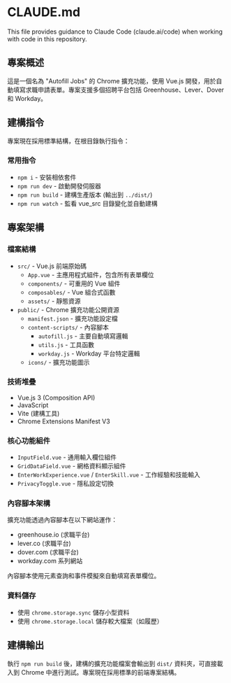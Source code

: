 # CLAUDE.md

This file provides guidance to Claude Code (claude.ai/code) when working with code in this repository.

## 專案概述

這是一個名為 "Autofill Jobs" 的 Chrome 擴充功能，使用 Vue.js 開發，用於自動填寫求職申請表單。專案支援多個招聘平台包括 Greenhouse、Lever、Dover 和 Workday。

## 建構指令

專案現在採用標準結構，在根目錄執行指令：

### 常用指令
- `npm i` - 安裝相依套件
- `npm run dev` - 啟動開發伺服器
- `npm run build` - 建構生產版本 (輸出到 `../dist/`)
- `npm run watch` - 監看 vue_src 目錄變化並自動建構

## 專案架構

### 檔案結構
- `src/` - Vue.js 前端原始碼
  - `App.vue` - 主應用程式組件，包含所有表單欄位
  - `components/` - 可重用的 Vue 組件
  - `composables/` - Vue 組合式函數
  - `assets/` - 靜態資源
- `public/` - Chrome 擴充功能公開資源
  - `manifest.json` - 擴充功能設定檔
  - `content-scripts/` - 內容腳本
    - `autofill.js` - 主要自動填寫邏輯
    - `utils.js` - 工具函數
    - `workday.js` - Workday 平台特定邏輯
  - `icons/` - 擴充功能圖示

### 技術堆疊
- Vue.js 3 (Composition API)
- JavaScript
- Vite (建構工具)
- Chrome Extensions Manifest V3

### 核心功能組件
- `InputField.vue` - 通用輸入欄位組件
- `GridDataField.vue` - 網格資料顯示組件
- `EnterWorkExperience.vue` / `EnterSkill.vue` - 工作經驗和技能輸入
- `PrivacyToggle.vue` - 隱私設定切換

### 內容腳本架構
擴充功能透過內容腳本在以下網站運作：
- greenhouse.io (求職平台)
- lever.co (求職平台)  
- dover.com (求職平台)
- workday.com 系列網站

內容腳本使用元素查詢和事件模擬來自動填寫表單欄位。

### 資料儲存
- 使用 `chrome.storage.sync` 儲存小型資料
- 使用 `chrome.storage.local` 儲存較大檔案（如履歷）

## 建構輸出

執行 `npm run build` 後，建構的擴充功能檔案會輸出到 `dist/` 資料夾，可直接載入到 Chrome 中進行測試。專案現在採用標準的前端專案結構。